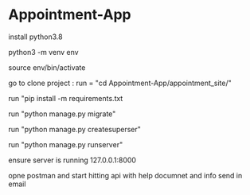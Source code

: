 # Appointment-App

install python3.8


python3 -m venv env

source env/bin/activate

go to clone project : run = "cd Appointment-App/appointment_site/"

run "pip install -m requirements.txt

run "python manage.py migrate"

run "python manage.py createsuperser"

run "python manage.py runserver"

ensure server is running 127.0.0.1:8000

opne postman and start hitting api with help documnet and info send in email
